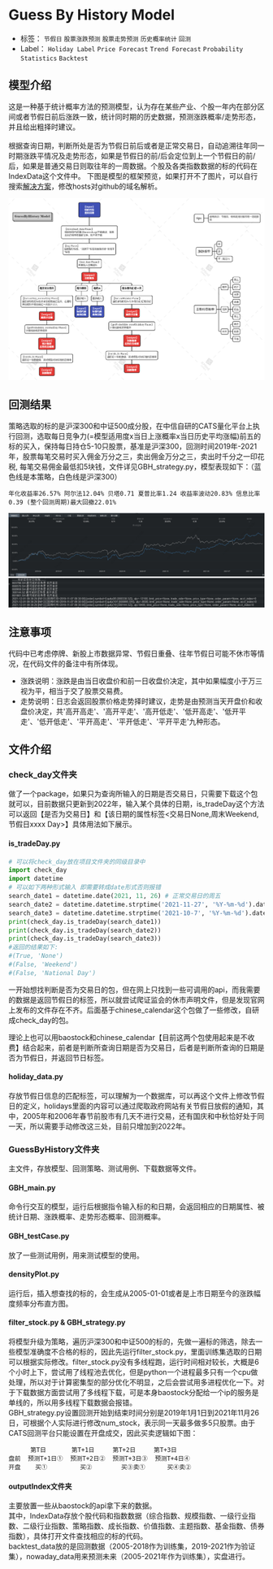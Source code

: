 # Guess By History Model
* 标签：    `节假日`    `股票涨跌预测`    `股票走势预测`    `历史概率统计`    `回测`
* Label：    `Holiday Label`    `Price Forecast`    `Trend Forecast`    `Probability Statistics`    `Backtest`

## 模型介绍
这是一种基于统计概率方法的预测模型，认为存在某些产业、个股一年内在部分区间或者节假日前后涨跌一致，统计同时期的历史数据，预测涨跌概率/走势形态，并且给出粗择时建议。 <br> <br>
根据查询日期，判断所处是否为节假日前后或者是正常交易日，自动追溯往年同一时期涨跌平情况及走势形态，如果是节假日的前/后会定位到上一个节假日的前/后，如果是普通交易日则取往年的一周数据。个股及各类指数数据的标的代码在IndexData这个文件中。
下图是模型的框架预览，如果打开不了图片，可以自行搜索[解决方案](https://blog.csdn.net/qq_38232598/article/details/91346392)，修改hosts对github的域名解析。

![GBHMpic](https://github.com/China-chenzhibo/GuessByHistory-Model/blob/f70a72aeeb7ff64372870a27932735f4388d0690/images/GBHMpic.png)

## 回测结果
策略选取的标的是沪深300和中证500成分股，在中信自研的CATS量化平台上执行回测，选取每日竞争力(=模型适用度x当日上涨概率x当日历史平均涨幅)前五的标的买入，保持每日持仓5-10只股票，基准是沪深300，回测时间2019年-2021年，股票每笔交易时买入佣金万分之三，卖出佣金万分之三，卖出时千分之一印花税, 每笔交易佣金最低扣5块钱，文件详见GBH_strategy.py，模型表现如下：（蓝色线是本策略，白色线是沪深300）<br>

    年化收益率26.57% 阿尔法12.04% 贝塔0.71 夏普比率1.24 收益率波动20.83% 信息比率0.39 (整个回测周期)最大回撤22.01%

![yieldcurve](https://github.com/China-chenzhibo/GuessByHistory-Model/blob/64902f795bea2ab9b8b2691e40b55e2826a12239/images/yieldcurve.png)
![stocktrend](https://github.com/China-chenzhibo/GuessByHistory-Model/blob/132f67bc26eef1042d66eadf512df128cf18ea1e/images/logstocktrend.png)
## 注意事项
代码中已考虑停牌、新股上市数据异常、节假日重叠、往年节假日可能不休市等情况，在代码文件的备注中有所体现。<br>
* 涨跌说明：涨跌是由当日收盘价和前一日收盘价决定，其中如果幅度小于万三视为平，相当于交了股票交易费。<br>
* 走势说明：日志会返回股票价格走势择时建议，走势是由预测当天开盘价和收盘价决定，共'高开高走'、'高开平走'、'高开低走'、'低开高走'、'低开平走'、'低开低走'、'平开高走'、'平开低走'、'平开平走'九种形态。

## 文件介绍
### check_day文件夹
做了一个package，如果只为查询所输入的日期是否交易日，只需要下载这个包就可以，目前数据只更新到2022年，输入某个具体的日期，is_tradeDay这个方法可以返回【是否为交易日】和【该日期的属性标签<交易日None,周末Weekend,节假日xxxx Day>】具体用法如下展示。

#### is_tradeDay.py
```python
# 可以将check_day放在项目文件夹的同级目录中
import check_day
import datetime
# 可以如下两种形式输入 即需要转成date形式否则报错
search_date1 = datetime.date(2021, 11, 26) # 正常交易日的周五
search_date2 = datetime.datetime.strptime('2021-11-27', '%Y-%m-%d').date()  # 周末
search_date3 = datetime.datetime.strptime('2021-10-7', '%Y-%m-%d').date() # 国庆节
print(check_day.is_tradeDay(search_date1))
print(check_day.is_tradeDay(search_date2))
print(check_day.is_tradeDay(search_date3))
#返回的结果如下:
#(True, 'None')
#(False, 'Weekend')
#(False, 'National Day')
```

一开始想找判断是否为交易日的包，但在网上只找到一些可调用的api，而我需要的数据是返回节假日的标签，所以就尝试爬证监会的休市声明文件，但是发现官网上发布的文件存在不齐。后面基于chinese_calendar这个包做了一些修改，自研成check_day的包。 <br>

理论上也可以用baostock和chinese_calendar【目前这两个包使用起来是不收费】结合起来，前者是判断所查询日期是否为交易日，后者是判断所查询的日期是否为节假日，并返回节日标签。

#### holiday_data.py
存放节假日信息的匹配标签，可以理解为一个数据库，可以再这个文件上修改节假日的定义，holidays里面的内容可以通过爬取政府网站有关节假日放假的通知，其中，2005年和2006年春节前股市有几天不进行交易，还有国庆和中秋恰好处于同一天，所以需要手动修改这三处，目前只增加到2022年。


### GuessByHistory文件夹
主文件，存放模型、回测策略、测试用例、下载数据等文件。

#### GBH_main.py
命令行交互的模型，运行后根据指令输入标的和日期，会返回相应的日期属性、被统计日期、涨跌概率、走势形态概率、回测概率。
#### GBH_testCase.py
放了一些测试用例，用来测试模型的使用。
#### densityPlot.py
运行后，插入想查找的标的，会生成从2005-01-01或者是上市日期至今的涨跌幅度频率分布直方图。
#### filter_stock.py & GBH_strategy.py
将模型升级为策略，遍历沪深300和中证500的标的，先做一遍标的筛选，除去一些模型准确度不合格的标的，因此先运行filter_stock.py，里面训练集选取的日期可以根据实际修改。filter_stock.py没有多线程跑，运行时间相对较长，大概是6个小时上下，尝试用了线程池去优化，但是python一个进程最多只有一个cpu做处理，所以对于计算密集型的部分优化不明显，之后会尝试用多进程优化一下。对于下载数据方面尝试用了多线程下载，可是本身baostock分配给一个ip的服务是单线的，所以用多线程下载数据会报错。<br>
GBH_strategy.py设置回测开始到结束时间分别是2019年1月1日到2021年11月26日，可根据个人实际进行修改num_stock，表示同一天最多做多5只股票。由于CATS回测平台只能设置在开盘成交，因此买卖逻辑如下图：

          第T日       第T+1日     第T+2日     第T+3日
    盘前  预测T+1日①  预测T+2日②  预测T+3日③  预测T+4日④ 
    开盘    买①         买②        买③卖①      买④卖②

#### outputIndex文件夹
主要放置一些从baostock的api拿下来的数据。<br>
其中，IndexData存放个股代码和指数数据（综合指数、规模指数、一级行业指数、二级行业指数、策略指数、成长指数、价值指数、主题指数、基金指数、债券指数），具体打开文件查找相应的标的代码。<br>
backtest_data放的是回测数据（2005-2018作为训练集，2019-2021作为验证集），nowaday_data用来预测未来（2005-2021年作为训练集），实盘进行。
